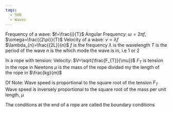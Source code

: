 ```yaml
---
tags:
  - SHO
  - Waves
---
```

Frequency of a wave: $f=\frac{i}{T}$
Angular Frequency: $\omega=2\pi{f}$, $\omega=\frac{{2\pi}}{T}$
Velocity of a wave: $v=\lambda{f}$
$\lambda_{n}=\frac{{2L}}{n}$
$f$ is the frequency
$\lambda$ is the wavelength
$T$ is the period of the wave
$n$ is the which mode the wave is in, i.e 1 or 2  

In a rope with tension:
Velocity: $V=\sqrt{\frac{F_{T}}{\mu}}$
$F_{T}$ is tension in the rope in Newtons
$\mu$ is the mass of the rope divided my the length of the rope in $\frac{kg}{m}$

Of Note:
Wave speed is proportional to the square root of the tension $F_{T}$
Wave speed is inversely proportional to the square root of the mass per unit length, $\mu$

The conditions at the end of a rope are called the boundary conditions
